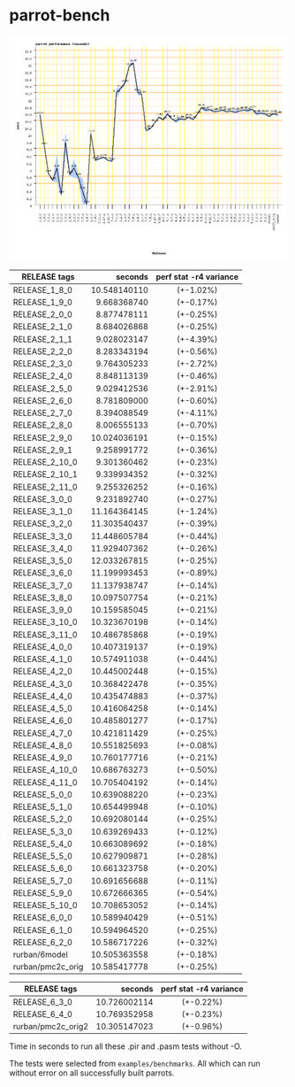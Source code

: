 parrot-bench
============

![Curve](parrot-bench-20140321.png)


| RELEASE tags  | seconds       | perf stat -r4 variance |
|---------------|--------------:|:----------------------:|
| RELEASE_1_8_0	| 10.548140110	| (+-1.02%)	|
| RELEASE_1_9_0	|  9.668368740	| (+-0.17%)	|
| RELEASE_2_0_0	|  8.877478111	| (+-0.25%)	|
| RELEASE_2_1_0	|  8.684026868	| (+-0.25%)	|
| RELEASE_2_1_1	|  9.028023147	| (+-4.39%)	|
| RELEASE_2_2_0	|  8.283343194	| (+-0.56%)	|
| RELEASE_2_3_0	|  9.764305233	| (+-2.72%)	|
| RELEASE_2_4_0	|  8.848113139	| (+-0.46%)	|
| RELEASE_2_5_0	|  9.029412536	| (+-2.91%)	|
| RELEASE_2_6_0	|  8.781809000	| (+-0.60%)	|
| RELEASE_2_7_0	|  8.394088549	| (+-4.11%)	|
| RELEASE_2_8_0	|  8.006555133	| (+-0.70%)	|
| RELEASE_2_9_0	| 10.024036191	| (+-0.15%)	|
| RELEASE_2_9_1	|  9.258991772	| (+-0.36%)	|
| RELEASE_2_10_0|  9.301360462	| (+-0.23%)	|
| RELEASE_2_10_1|  9.339934352	| (+-0.32%)	|
| RELEASE_2_11_0|  9.255326252	| (+-0.16%)	|
| RELEASE_3_0_0	|  9.231892740	| (+-0.27%)	|
| RELEASE_3_1_0	| 11.164364145	| (+-1.24%)	|
| RELEASE_3_2_0	| 11.303540437	| (+-0.39%)	|
| RELEASE_3_3_0	| 11.448605784	| (+-0.44%)	|
| RELEASE_3_4_0	| 11.929407362	| (+-0.26%)	|
| RELEASE_3_5_0	| 12.033267815	| (+-0.25%)	|
| RELEASE_3_6_0	| 11.199993453	| (+-0.89%)	|
| RELEASE_3_7_0	| 11.137938747	| (+-0.14%)	|
| RELEASE_3_8_0	| 10.097507754	| (+-0.21%)	|
| RELEASE_3_9_0	| 10.159585045	| (+-0.21%)	|
| RELEASE_3_10_0| 10.323670198	| (+-0.14%)	|
| RELEASE_3_11_0| 10.486785868	| (+-0.19%)	|
| RELEASE_4_0_0	| 10.407319137	| (+-0.19%)	|
| RELEASE_4_1_0	| 10.574911038	| (+-0.44%)	|
| RELEASE_4_2_0	| 10.445002448	| (+-0.15%)	|
| RELEASE_4_3_0	| 10.368422478	| (+-0.35%)	|
| RELEASE_4_4_0	| 10.435474883	| (+-0.37%)	|
| RELEASE_4_5_0	| 10.416064258	| (+-0.14%)	|
| RELEASE_4_6_0	| 10.485801277	| (+-0.17%)	|
| RELEASE_4_7_0	| 10.421811429	| (+-0.25%)	|
| RELEASE_4_8_0	| 10.551825693	| (+-0.08%)	|
| RELEASE_4_9_0	| 10.760177716	| (+-0.21%)	|
| RELEASE_4_10_0| 10.686763273	| (+-0.50%)	|
| RELEASE_4_11_0| 10.705404192	| (+-0.14%)	|
| RELEASE_5_0_0	| 10.639088220	| (+-0.23%)	|
| RELEASE_5_1_0	| 10.654499948	| (+-0.10%)	|
| RELEASE_5_2_0	| 10.692080144	| (+-0.25%)	|
| RELEASE_5_3_0	| 10.639269433	| (+-0.12%)	|
| RELEASE_5_4_0	| 10.663089692	| (+-0.18%)	|
| RELEASE_5_5_0	| 10.627909871	| (+-0.28%)	|
| RELEASE_5_6_0	| 10.661323758	| (+-0.20%)	|
| RELEASE_5_7_0	| 10.691656688	| (+-0.11%)	|
| RELEASE_5_9_0	| 10.672666365	| (+-0.54%)	|
| RELEASE_5_10_0| 10.708653052	| (+-0.14%)	|
| RELEASE_6_0_0	| 10.589940429	| (+-0.51%)	|
| RELEASE_6_1_0	| 10.594964520	| (+-0.25%)	|
| RELEASE_6_2_0	| 10.586717226	| (+-0.32%)	|
| rurban/6model	| 10.505363558	| (+-0.18%)	|
| rurban/pmc2c_orig| 10.585417778 | (+-0.25%)	|

| RELEASE tags  | seconds       | perf stat -r4 variance |
|---------------|--------------:|:----------------------:|
| RELEASE_6_3_0	| 10.726002114	| (+-0.22%)	|
| RELEASE_6_4_0	| 10.769352958	| (+-0.23%)	|
| rurban/pmc2c_orig2 | 10.305147023 | (+-0.96%) |

Time in seconds to run all these .pir and .pasm tests without -O.

The tests were selected from `examples/benchmarks`. All which can run
without error on all successfully built parrots.
